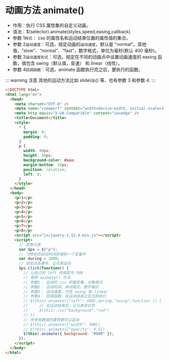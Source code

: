 # 动画方法 animate() 

- 作用：执行 CSS 属性集的自定义动画。
- 语法：\$(selector).animate(styles,speed,easing,callback)
- 参数 1`样式`： css 的属性名和运动结束位置的属性值的集合。
- 参数 2`运动速度`：可选，规定动画的`运动速度`，默认是 "normal"。其他值，“slow”、“normal”、“fast”，数字格式，单位为毫秒(默认 400 毫秒)。
- 参数 3`运动速度形式`：可选，规定在不同的动画点中设置动画速度的 easing 函数，值包含 swing（默认值，变速） 和 linear（线性）。
- 参数 4`回调函数`：可选，animate 函数执行完之后，要执行的函数。

::: warning 注意
其他的运动方法比如 slideUp() 等，也有参数 3 和参数 4.
:::

```html
<!DOCTYPE html>
<html lang="en">
  <head>
    <meta charset="UTF-8" />
    <meta name="viewport" content="width=device-width, initial-scale=1.0" />
    <meta http-equiv="X-UA-Compatible" content="ie=edge" />
    <title>Document</title>
    <style>
      * {
        margin: 0;
        padding: 0;
      }
      p {
        width: 80px;
        height: 80px;
        background-color: #aaa;
        margin-bottom: 10px;
        position: relative;
        left: 0;
      }
    </style>
  </head>
  <body>
    <p>1</p>
    <p>2</p>
    <p>3</p>
    <p>4</p>
    <p>5</p>
    <p>6</p>
    <p>7</p>
    <p>8</p>
    <script src="js/jquery-1.12.4.min.js"></script>
    <script>
      // 获取元素
      var $ps = $("p");
      // 习惯会将运动时间存储到一个变量中
      var during = 2000;
      // 添加点击事件，让元素运动
      $ps.click(function() {
        // 让自己的 left 的值变为 500
        // 使用 animate() 方法
        // 参数1： 运动的 css 的属性集，对象格式
        // 参数2： 运动时间，单词格式，数字格式
        // 参数3： 运动速度，可选 swing 和 linear
        // 参数4： 回调函数，在运动结束之后立即执行
        // $(this).animate({"left": 500},during,"swing",function () {
        //     // 在运动结束后，让元素变红色
        //     $(this).css("background","red")
        // })
        // 所有有数值的属性都可以运动
        // $(this).animate({"width": 500})
        // $(this).animate({"opacity": 0.5})
        $(this).animate({ background: "#000" });
      });
    </script>
  </body>
</html>
```
